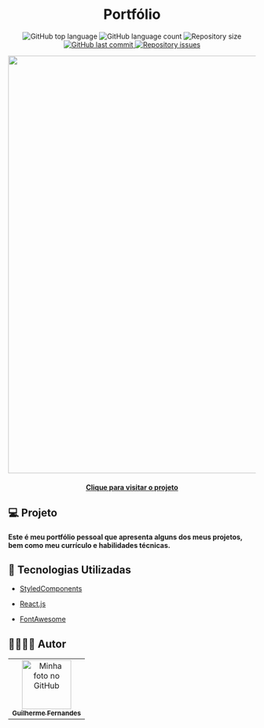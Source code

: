 <h1 align="center">Portfólio</h1>

<p align="center">
  <img alt="GitHub top language" src="https://img.shields.io/github/languages/top/leovargasdev/br-challenges.svg" />
  
  <img alt="GitHub language count" src="https://img.shields.io/github/languages/count/leovargasdev/br-challenges.svg" />
  
  <img alt="Repository size" src="https://img.shields.io/github/repo-size/leovargasdev/br-challenges.svg" />

  <a href="https://github.com/leovargasdev/br-challenges/commits/master">
    <img alt="GitHub last commit" src="https://img.shields.io/github/last-commit/leovargasdev/br-challenges.svg" />
  </a>
  
  <a href="https://github.com/leovargasdev/br-challenges/issues">
    <img alt="Repository issues" src="https://img.shields.io/github/issues/leovargasdev/br-challenges.svg" />
  </a>
</p>

<div align="center">
  <img src="https://user-images.githubusercontent.com/88489337/201496475-75262d3c-204f-452c-94a4-254900614da8.png" width="850px"/>
  <h4 align="center"><a href="https://cguifernandes.github.io/Portfolio/">Clique para visitar o projeto</a></h4>
</div>

## 💻 Projeto

<h4>Este é meu portfólio pessoal que apresenta alguns dos meus projetos, bem como meu currículo e habilidades técnicas.</h4>

## 💼 Tecnologias Utilizadas

-  [StyledComponents](https://styled-components.com/)

-  [React.js](https://pt-br.reactjs.org/)

-  [FontAwesome](https://fontawesome.com/)

## 👩‍👩‍👧‍👦 Autor
<table>
  <tr>
    <td align="center">
      <a href="https://github.com/cguifernandes">
        <img src="https://avatars.githubusercontent.com/u/88489337?s=400&u=a2bec996eaf90a1f34fc0ab909f54df0ab065659&v=4" width="100px;" alt="Minha foto no GitHub"/><br>
        <sub>
          <b>Guilherme Fernandes</b>
        </sub>
      </a>
    </td>
  </tr>
</table>

